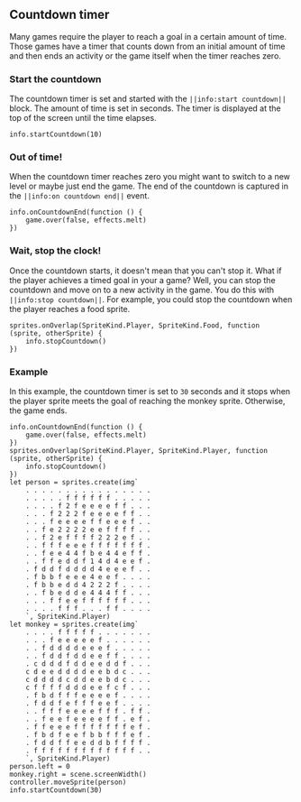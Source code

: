 ## Countdown timer

Many games require the player to reach a goal in a certain amount of time. Those games have a timer that counts down from an initial amount of time and then ends an activity or the game itself when the timer reaches zero.

### Start the countdown

The countdown timer is set and started with the ``||info:start countdown||`` block. The amount of time is set in seconds. The timer is displayed at the top of the screen until the time elapses.

```blocks
info.startCountdown(10)
```

### Out of time!

When the countdown timer reaches zero you might want to switch to a new level or maybe just end the game. The end of the countdown is captured in the ``||info:on countdown end||`` event.

```blocks
info.onCountdownEnd(function () {
    game.over(false, effects.melt)
})
```

### Wait, stop the clock!

Once the countdown starts, it doesn't mean that you can't stop it. What if the player achieves a timed goal in your a game? Well, you can stop the countdown and move on to a new activity in the game. You do this with ``||info:stop countdown||``. For example, you could stop the countdown when the player reaches a food sprite.

```blocks
sprites.onOverlap(SpriteKind.Player, SpriteKind.Food, function (sprite, otherSprite) {
    info.stopCountdown()
})
```

### Example

In this example, the countdown timer is set to `30` seconds and it stops when the player sprite meets the goal of reaching the monkey sprite. Otherwise, the game ends.

```blocks
info.onCountdownEnd(function () {
    game.over(false, effects.melt)
})
sprites.onOverlap(SpriteKind.Player, SpriteKind.Player, function (sprite, otherSprite) {
    info.stopCountdown()
})
let person = sprites.create(img`
    . . . . . . . . . . . . . . . . 
    . . . . . f f f f f f . . . . . 
    . . . . f 2 f e e e e f f . . . 
    . . . f 2 2 2 f e e e e f f . . 
    . . . f e e e e f f e e e f . . 
    . . f e 2 2 2 2 e e f f f f . . 
    . . f 2 e f f f f 2 2 2 e f . . 
    . . f f f e e e f f f f f f f . 
    . . f e e 4 4 f b e 4 4 e f f . 
    . . f f e d d f 1 4 d 4 e e f . 
    . f d d f d d d d 4 e e e f . . 
    . f b b f e e e 4 e e f . . . . 
    . f b b e d d 4 2 2 2 f . . . . 
    . . f b e d d e 4 4 4 f f . . . 
    . . . f f e e f f f f f f . . . 
    . . . . f f f . . . f f . . . . 
    `, SpriteKind.Player)
let monkey = sprites.create(img`
    . . . . f f f f f . . . . . . . 
    . . . f e e e e e f . . . . . . 
    . . f d d d d e e e f . . . . . 
    . . f d d f d d e e f f . . . . 
    . c d d d f d d e e d d f . . . 
    c d e e d d d d e e b d c . . . 
    c d d d d c d d e e b d c . . . 
    c f f f f d d d e e f c f . . . 
    . f b d f f f e e e e f . . . . 
    . f d d f e f f f e e f . . . . 
    . . f f f e e e e f f f . f f . 
    . . f e e f e e e e f f . e f . 
    . f f e e e f f f f f f f e f . 
    . f b d f e e f b b f f f e f . 
    . f d d f f e e d d b f f f f . 
    . f f f f f f f f f f f f f . . 
    `, SpriteKind.Player)
person.left = 0
monkey.right = scene.screenWidth()
controller.moveSprite(person)
info.startCountdown(30)
```